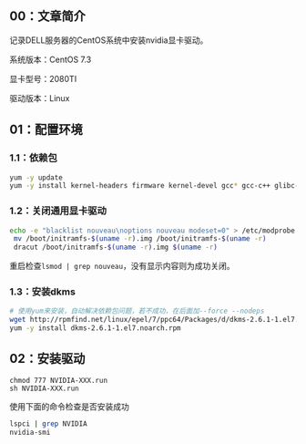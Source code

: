 ## 00：文章简介

记录DELL服务器的CentOS系统中安装nvidia显卡驱动。



系统版本：CentOS 7.3

显卡型号：2080TI

驱动版本：Linux



## 01：配置环境

### 1.1：依赖包

```bash
yum -y update
yum -y install kernel-headers firmware kernel-devel gcc* gcc-c++ glibc-* kernel-source kernel-doc
```

### 1.2：关闭通用显卡驱动

```bash
echo -e "blacklist nouveau\noptions nouveau modeset=0" > /etc/modprobe.d/blacklist.conf
 mv /boot/initramfs-$(uname -r).img /boot/initramfs-$(uname -r)
 dracut /boot/initramfs-$(uname -r).img $(uname -r)
```

重启检查`lsmod | grep nouveau`，没有显示内容则为成功关闭。

### 1.3：安装dkms


```bash
# 使用yum来安装，自动解决依赖包问题，若不成功，在后面加--force --nodeps
wget http://rpmfind.net/linux/epel/7/ppc64/Packages/d/dkms-2.6.1-1.el7.noarch.rpm
yum -y install dkms-2.6.1-1.el7.noarch.rpm
```



## 02：安装驱动

```
chmod 777 NVIDIA-XXX.run
sh NVIDIA-XXX.run
```

使用下面的命令检查是否安装成功

```bash
lspci | grep NVIDIA
nvidia-smi
```


